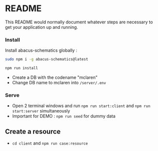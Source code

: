 # README

This README would normally document whatever steps are necessary to get your application up and running.

### Install

Install abacus-schematics globally :
```bash
sudo npm i -g abacus-schematics@latest
```

```bash
npm run install
```

- Create a DB with the codename "mclaren"
- Change DB name to mclaren into `/server/.env`

### Serve

- Open 2 terminal windows and run `npm run start:client` and `npm run start:server` simultaneously
- Important for DEMO : `npm run seed` for dummy data

## Create a resource
- `cd client` and `npm run case:resource` 